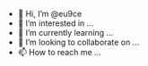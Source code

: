 - 👋 Hi, I’m @eu9ce
- 👀 I’m interested in ...
- 🌱 I’m currently learning ...
- 💞️ I’m looking to collaborate on ...
- 📫 How to reach me ...

<!---
eu9ce/eu9ce is a ✨ special ✨ repository because its `README.md` (this file) appears on your GitHub profile.
You can click the Preview link to take a look at your changes.
--->
